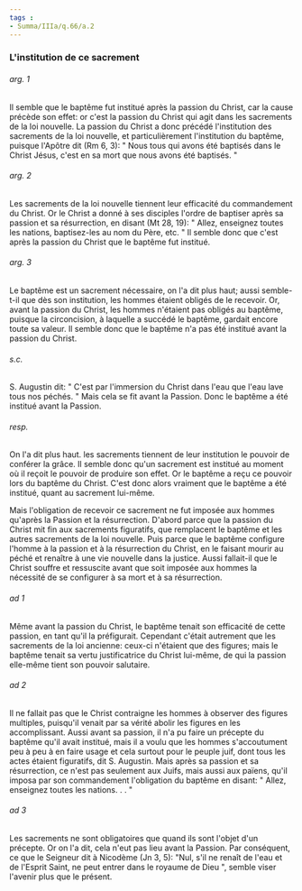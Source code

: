 ```yaml
---
tags : 
- Summa/IIIa/q.66/a.2
---
```


### L'institution de ce sacrement

###### arg. 1
Il semble que le baptême fut institué après la passion du Christ, car la cause précède son effet: or c'est la passion du Christ qui agit dans les sacrements de la loi nouvelle. La passion du Christ a donc précédé l'institution des sacrements de la loi nouvelle, et particulièrement l'institution du baptême, puisque l'Apôtre dit (Rm 6, 3): " Nous tous qui avons été baptisés dans le Christ Jésus, c'est en sa mort que nous avons été baptisés. " 

###### arg. 2
Les sacrements de la loi nouvelle tiennent leur efficacité du commandement du Christ. Or le Christ a donné à ses disciples l'ordre de baptiser après sa passion et sa résurrection, en disant (Mt 28, 19): " Allez, enseignez toutes les nations, baptisez-les au nom du Père, etc. " Il semble donc que c'est après la passion du Christ que le baptême fut institué. 

###### arg. 3
Le baptême est un sacrement nécessaire, on l'a dit plus haut; aussi semble-t-il que dès son institution, les hommes étaient obligés de le recevoir. Or, avant la passion du Christ, les hommes n'étaient pas obligés au baptême, puisque la circoncision, à laquelle a succédé le baptême, gardait encore toute sa valeur. Il semble donc que le baptême n'a pas été institué avant la passion du Christ. 

###### s.c.
S. Augustin dit: " C'est par l'immersion du Christ dans l'eau que l'eau lave tous nos péchés. " Mais cela se fit avant la Passion. Donc le baptême a été institué avant la Passion. 

###### resp.
On l'a dit plus haut. les sacrements tiennent de leur institution le pouvoir de conférer la grâce. Il semble donc qu'un sacrement est institué au moment où il reçoit le pouvoir de produire son effet. Or le baptême a reçu ce pouvoir lors du baptême du Christ. C'est donc alors vraiment que le baptême a été institué, quant au sacrement lui-même. 

Mais l'obligation de recevoir ce sacrement ne fut imposée aux hommes qu'après la Passion et la résurrection. D'abord parce que la passion du Christ mit fin aux sacrements figuratifs, que remplacent le baptême et les autres sacrements de la loi nouvelle. Puis parce que le baptême configure l'homme à la passion et à la résurrection du Christ, en le faisant mourir au péché et renaître à une vie nouvelle dans la justice. Aussi fallait-il que le Christ souffre et ressuscite avant que soit imposée aux hommes la nécessité de se configurer à sa mort et à sa résurrection. 

###### ad 1
Même avant la passion du Christ, le baptême tenait son efficacité de cette passion, en tant qu'il la préfigurait. Cependant c'était autrement que les sacrements de la loi ancienne: ceux-ci n'étaient que des figures; mais le baptême tenait sa vertu justificatrice du Christ lui-même, de qui la passion elle-même tient son pouvoir salutaire. 

###### ad 2
Il ne fallait pas que le Christ contraigne les hommes à observer des figures multiples, puisqu'il venait par sa vérité abolir les figures en les accomplissant. Aussi avant sa passion, il n'a pu faire un précepte du baptême qu'il avait institué, mais il a voulu que les hommes s'accoutument peu à peu à en faire usage et cela surtout pour le peuple juif, dont tous les actes étaient figuratifs, dit S. Augustin. Mais après sa passion et sa résurrection, ce n'est pas seulement aux Juifs, mais aussi aux païens, qu'il imposa par son commandement l'obligation du baptême en disant: " Allez, enseignez toutes les nations. . . " 

###### ad 3
Les sacrements ne sont obligatoires que quand ils sont l'objet d'un précepte. Or on l'a dit, cela n'eut pas lieu avant la Passion. Par conséquent, ce que le Seigneur dit à Nicodème (Jn 3, 5): "Nul, s'il ne renaît de l'eau et de l'Esprit Saint, ne peut entrer dans le royaume de Dieu ", semble viser l'avenir plus que le présent. 

